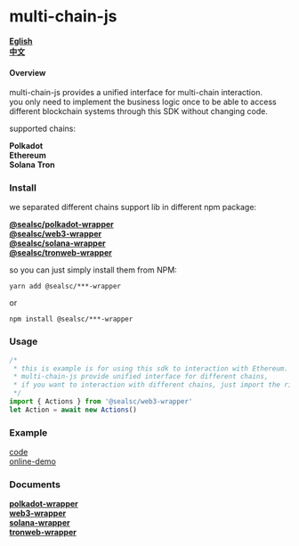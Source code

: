 # multi-chain-js

**[Eglish](https://github.com/SealSC/multi-chain-js/blob/main/README.md)**  
**[中文](https://github.com/SealSC/multi-chain-js/blob/main/README_ZH.md)**  

#### Overview
multi-chain-js provides a unified interface for multi-chain interaction.   
you only need to implement the business logic once to be able to access different blockchain systems through this SDK without changing code.

supported chains:  

**Polkadot**  
**Ethereum**  
**Solana**
**Tron**    

### Install

we separated different chains support lib in different npm package:  

**[@sealsc/polkadot-wrapper](https://www.npmjs.com/package/@sealsc/polkadot-wrapper)**  
**[@sealsc/web3-wrapper](https://www.npmjs.com/package/@sealsc/web3-wrapper)**  
**[@sealsc/solana-wrapper](https://www.npmjs.com/package/@sealsc/solana-wrapper)**  
**[@sealsc/tronweb-wrapper](https://www.npmjs.com/package/@sealsc/tronweb-wrapper)**  

so you can just simply install them from NPM:  
```
yarn add @sealsc/***-wrapper 
```
 or 
```
npm install @sealsc/***-wrapper 
```    

### Usage  

```js
/*
 * this is example is for using this sdk to interaction with Ethereum.
 * multi-chain-js provide unified interface for different chains, 
 * if you want to interaction with different chains, just import the right package.
 */
import { Actions } from '@sealsc/web3-wrapper'
let Action = await new Actions()
```

### Example
[code](https://github.com)  
[online-demo](https://example-multi-chain-js.seor.io/#/)  

### Documents  
**[polkadot-wrapper](https://multi-chain-js-doc.seor.io/polkadot/)**  
**[web3-wrapper](https://multi-chain-js-doc.seor.io/web3/)**  
**[solana-wrapper](https://multi-chain-js-doc.seor.io/solana/Actions/)**  
**[tronweb-wrapper](https://multi-chain-js-doc.seor.io/tronWeb/)**  
